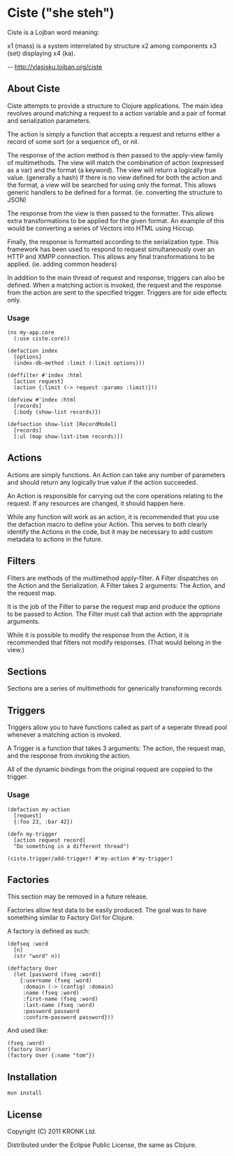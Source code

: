 # Ciste ("she steh")

Ciste is a Lojban word meaning:

x1 (mass) is a system interrelated by structure x2 among components x3
(set) displaying x4 (ka).

-- http://vlasisku.lojban.org/ciste

## About Ciste

Ciste attempts to provide a structure to Clojure applications. The
main idea revolves around matching a request to a action variable and
a pair of format and serialization parameters.

The action is simply a function that accepts a request and returns
either a record of some sort (or a sequence of), or nil.

The response of the action method is then passed to the apply-view
family of multimethods. The view will match the combination of action
(expressed as a var) and the format (a keyword). The view will return
a logically true value. (generally a hash) If there is no view defined
for both the action and the format, a view will be searched for using
only the format. This allows generic handlers to be defined for a
format. (ie. converting the structure to JSON)

The response from the view is then passed to the formatter. This
allows extra transformations to be applied for the given format. An
example of this would be converting a series of Vectors into HTML
using Hiccup.

Finally, the response is formatted according to the serialization
type. This framework has been used to respond to request
simultaneously over an HTTP and XMPP connection. This allows any final
transformations to be applied. (ie. adding common headers)

In addition to the main thread of request and response, triggers can
also be defined. When a matching action is invoked, the request and
the response from the action are sent to the specified
trigger. Triggers are for side effects only.

### Usage

    (ns my-app.core
      (:use ciste.core))
    
    (defaction index
      [options]
      (index-db-method :limit (:limit options)))
    
    (deffilter #'index :html
      [action request]
      (action {:limit (-> request :params :limit)}))
    
    (defview #'index :html
      [records]
      {:body (show-list records)})
    
    (defsection show-list [RecordModel]
      [records]
      [:ul (map show-list-item records)])

## Actions

Actions are simply functions. An Action can take any number of
parameters and should return any logically true value if the action
succeeded.

An Action is responsible for carrying out the core operations relating
to the request. If any resources are changed, it should happen here.

While any function will work as an action, it is recommended that you
use the defaction macro to define your Action. This serves to both
clearly identify the Actions in the code, but it may be necessary to
add custom metadata to actions in the future.

## Filters

Filters are methods of the multimethod apply-filter. A Filter
dispatches on the Action and the Serialization. A Filter takes 2
arguments: The Action, and the request map.

It is the job of the Filter to parse the request map and produce the
options to be passed to Action. The Filter must call that action with
the appropriate arguments.

While it is possible to modify the response from the Action, it is
recommended that filters not modify responses. (That would belong in
the view.)

## Sections

Sections are a series of multimethods for generically transforming
records

## Triggers

Triggers allow you to have functions called as part of a seperate
thread pool whenever a matching action is invoked.

A Trigger is a function that takes 3 arguments: The action, the
request map, and the response from invoking the action.

All of the dynamic bindings from the original request are coppied to
the trigger.

### Usage

    (defaction my-action
      [request]
      {:foo 23, :bar 42})
    
    (defn my-trigger
      [action request record]
      "Do something in a different thread")
    
    (ciste.trigger/add-trigger! #'my-action #'my-trigger)

## Factories

This section may be removed in a future release.

Factories allow test data to be easily produced. The goal was to have
something similar to Factory Girl for Clojure.

A factory is defined as such: 

    (defseq :word
      [n]
      (str "word" n))
    
    (deffactory User
      (let [password (fseq :word)]
        {:username (fseq :word)
         :domain (-> (config) :domain)
         :name (fseq :word)
         :first-name (fseq :word)
         :last-name (fseq :word)
         :password password
         :confirm-password password}))

And used like:

    (fseq :word)
    (factory User)
    (factory User {:name "tom"})

## Installation

    mvn install

## License

Copyright (C) 2011 KRONK Ltd.

Distributed under the Eclipse Public License, the same as Clojure.
